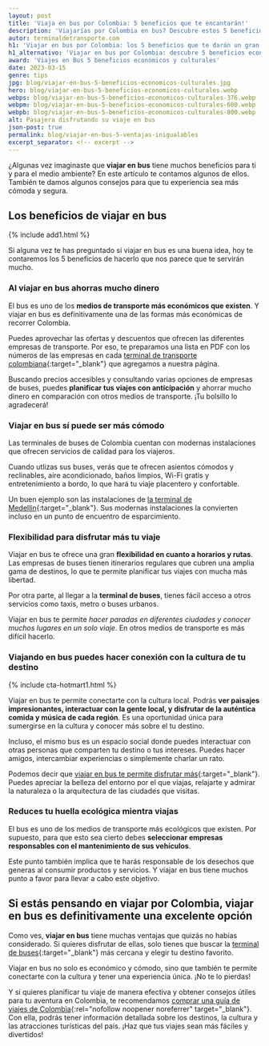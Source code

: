 ```yaml
---
layout: post
title: 'Viaja en bus por Colombia: 5 beneficios que te encantarán!'
description: 'Viajarías por Colombia en bus? Descubre estos 5 beneficios de hacerlo: * comodidad * flexibilidad * seguridad * conexión cultural * cuidado del planeta'
autor: terminaldetransporte.com
h1: 'Viajar en bus por Colombia: los 5 beneficios que te darán un gran viaje'
h1_alternativo: 'Viajar en bus por Colombia: descubre 5 beneficios económicos y culturales'
award: 'Viajes en Bus 5 beneficios económicos y culturales'
date: 2023-03-15
genre: tips
jpg: blog/viajar-en-bus-5-beneficios-economicos-culturales.jpg
hero: blog/viajar-en-bus-5-beneficios-economicos-culturales.webp
webps: blog/viajar-en-bus-5-beneficios-economicos-culturales-376.webp
webpm: blog/viajar-en-bus-5-beneficios-economicos-culturales-600.webp
webpb: blog/viajar-en-bus-5-beneficios-economicos-culturales-800.webp
alt: Pasajera disfrutando su viaje en bus
json-post: true
permalink: blog/viajar-en-bus-5-ventajas-inigualables
excerpt_separator: <!-- excerpt -->
---
```

¿Algunas vez imaginaste que **viajar en bus** tiene muchos beneficios para ti y para el medio ambiente? En este artículo te contamos algunos de ellos. También te damos algunos consejos para que tu experiencia sea más cómoda y segura.
<!-- excerpt -->

## Los beneficios de viajar en bus

{% include add1.html %}

Si alguna vez te has preguntado si viajar en bus es una buena idea, hoy te contaremos los 5 beneficios de hacerlo que nos parece que te servirán mucho.

### Al viajar en bus ahorras mucho dinero

El bus es uno de los **medios de transporte más económicos que existen**. Y viajar en bus es definitivamente una de las formas más económicas de recorrer Colombia.

Puedes aprovechar las ofertas y descuentos que ofrecen las diferentes empresas de transporte. Por eso, te preparamos una lista en PDF con los números de las empresas en cada [terminal de transporte colombiana]({{'terminales-de-colombia'|relative_url}} "Terminales de transporte Colombianas"){:target="_blank"} que agregamos a nuestra página.

Buscando precios accesibles y consultando varias opciones de empresas de buses, puedes **planificar tus viajes con anticipación** y ahorrar mucho dinero en comparación con otros medios de transporte. ¡Tu bolsillo lo agradecerá!

### Viajar en bus sí puede ser más cómodo

Las terminales de buses de Colombia cuentan con modernas instalaciones que ofrecen servicios de calidad para los viajeros.

Cuando utlizas sus buses, verás que te ofrecen asientos cómodos y reclinables, aire acondicionado, baños limpios, Wi-Fi gratis y entretenimiento a bordo, lo que hará tu viaje placentero y confortable.

Un buen ejemplo son las instalaciones de [la terminal de Medellín]({{'terminal-de-medellin'|relative_url}} "Terminal de transporte de Medellín"){:target="_blank"}. Sus modernas instalaciones la convierten incluso en un punto de encuentro de esparcimiento.

### Flexibilidad para disfrutar más tu viaje

Viajar en bus te ofrece una gran **flexibilidad en cuanto a horarios y rutas**. Las empresas de buses tienen itinerarios regulares que cubren una amplia gama de destinos, lo que te permite planificar tus viajes con mucha más libertad.

Por otra parte, al llegar a la **terminal de buses**, tienes fácil acceso a otros servicios como taxis, metro o buses urbanos.

Viajar en bus te permite *hacer paradas en diferentes ciudades y conocer muchos lugares en un solo viaje*. En otros medios de transporte es más difícil hacerlo.

### Viajando en bus puedes hacer conexión con la cultura de tu destino

{% include cta-hotmart1.html %}

Viajar en bus te permite conectarte con la cultura local. Podrás **ver paisajes impresionantes, interactuar con la gente local, y disfrutar de la auténtica comida y música de cada región**. Es una oportunidad única para sumergirse en la cultura y conocer más sobre el tu destino.

Incluso, el mismo bus es un espacio social donde puedes interactuar con otras personas que comparten tu destino o tus intereses. Puedes hacer amigos, intercambiar experiencias o simplemente charlar un rato.

Podemos decir que [viajar en bus te permite disfrutar más]({{'blog/viajes-en-bus-7-consejos-para-disfrutar-al-maximo-tu-trayecto'|relative_url}} "Aprende a disfrutar tu viaje en bus"){:target="_blank"}. Puedes apreciar la belleza del entorno por el que viajas, relajarte y admirar la naturaleza o la arquitectura de las ciudades que visitas.

### Reduces tu huella ecológica mientra viajas

El bus es uno de los medios de transporte más ecológicos que existen. Por supuesto, para que esto sea cierto debes **seleccionar empresas responsables con el mantenimiento de sus vehículos**.

Este punto también implica que te harás responsable de los desechos que generas al consumir productos y servicios. Y viajar en bus tiene muchos punto a favor para llevar a cabo este objetivo.

## Si estás pensando en viajar por Colombia, viajar en bus es definitivamente una excelente opción

Como ves, **viajar en bus** tiene muchas ventajas que quizás no habías considerado. Si quieres disfrutar de ellas, solo tienes que buscar la [terminal de buses]({{'terminales-de-colombia'|relative_url}} "Terminales de transporte Colombianas"){:target="_blank"} más cercana y elegir tu destino favorito.

Viajar en bus no solo es económico y cómodo, sino que también te permite conectarte con la cultura y tener una experiencia única. ¡No te lo pierdas!

Y si quieres planificar tu viaje de manera efectiva y obtener consejos útiles para tu aventura en Colombia, te recomendamos [comprar una guía de viajes de Colombia](https://go.hotmart.com/M80153395U "Comprar la guía turística de Colombia."){:rel="nofollow noopener noreferrer" target="_blank"}. Con ella, podrás tener información detallada sobre los destinos, la cultura y las atracciones turísticas del país. ¡Haz que tus viajes sean más fáciles y divertidos!

